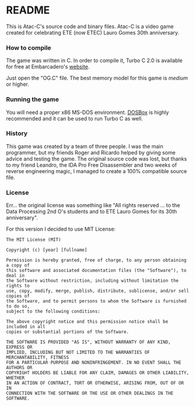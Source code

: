 # README #

This is Atac-C's source code and binary files. Atac-C is a video game created for 
celebrating ETE (now ETEC) Lauro Gomes 30th anniversary.

### How to compile ###

The game was written in C. In order to compile it, Turbo C 2.0 is available for free at Embarcadero's [website](http://edn.embarcadero.com/article/20841). 

Just open the "OG.C" file. The best memory model for this game is *medium* or higher.

### Running the game ###

You will need a proper x86 MS-DOS environment. [DOSBox](http://dosbox.sourceforge.net) is highly recommended and it can be used to run Turbo C as well.

### History ###

This game was created by a team of three people. I was the main programmer, but my friends Roger and Ricardo helped by giving some advice and testing the game. The original source code was lost, but thanks to my friend Leandro, the IDA Pro Free Disassembler and two weeks of reverse engineering magic, I managed to create a 100% compatible source file.

### License ###

Err... the original license was something like "All rights reserved ... to the Data Processing 2nd O's students and to ETE Lauro Gomes for its 30th anniversary". 

For this version I decided to use MIT License:

```
The MIT License (MIT)

Copyright (c) [year] [fullname]

Permission is hereby granted, free of charge, to any person obtaining a copy of
this software and associated documentation files (the "Software"), to deal in
the Software without restriction, including without limitation the rights to
use, copy, modify, merge, publish, distribute, sublicense, and/or sell copies of
the Software, and to permit persons to whom the Software is furnished to do so,
subject to the following conditions:

The above copyright notice and this permission notice shall be included in all
copies or substantial portions of the Software.

THE SOFTWARE IS PROVIDED "AS IS", WITHOUT WARRANTY OF ANY KIND, EXPRESS OR
IMPLIED, INCLUDING BUT NOT LIMITED TO THE WARRANTIES OF MERCHANTABILITY, FITNESS
FOR A PARTICULAR PURPOSE AND NONINFRINGEMENT. IN NO EVENT SHALL THE AUTHORS OR
COPYRIGHT HOLDERS BE LIABLE FOR ANY CLAIM, DAMAGES OR OTHER LIABILITY, WHETHER
IN AN ACTION OF CONTRACT, TORT OR OTHERWISE, ARISING FROM, OUT OF OR IN
CONNECTION WITH THE SOFTWARE OR THE USE OR OTHER DEALINGS IN THE SOFTWARE.
```